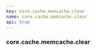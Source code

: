 ```yaml
---
key: core.cache.memcache.clear
name: core.cache.memcache.clear
api: true
---
```


### core.cache.memcache.clear
